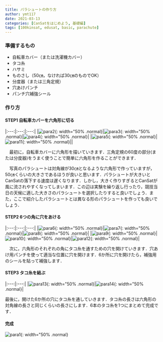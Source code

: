 ```yaml
---
title: パラシュートの作り方
author: ymt117
date: 2021-03-13
categories: [CanSatをはじめよう, 基礎編]
tags: [100kinsat, edusat, basic, parachute]
---
```


### 準備するもの

 - 自転車カバー（または洗濯機カバー）
 - タコ糸
 - ハサミ
 - ものさし（50㎝，なければ30㎝のものでOK）
 - 分度器（または三角定規）
 - 穴あけパンチ
 - パンチ穴補強シール

### 作り方

#### STEP1 自転車カバーを六角形に切る

|:---:|:---:|:---:|
|![para2](/assets/img/post/make-parachute/para2.jpg){: width="50% .normal}|![para3](/assets/img/post/make-parachute/para3.jpg){: width="50% .normal}|![para4](/assets/img/post/make-parachute/para4.jpg){: width="50% .normal}|
|![para5](/assets/img/post/make-parachute/para5.png){: width="50% .normal}|![para11](/assets/img/post/make-parachute/para11.jpg){: width="50% .normal}||

　最初に，自転車カバーに六角形を描いていきます．三角定規の60度の部分(または分度器)をうまく使うことで簡単に六角形を作ることができます．

　写真のパラシュートは対角線が30㎝となるような六角形で作っていますが，50㎝くらいの大きさであるほうが良いと思います．パラシュートが大きいとCanSatの落下する速度は遅くなります．しかし，大きく作りすぎるとCanSatが風に流されやすくなってしまいます．この辺は実験を繰り返し行ったり，競技当日の天候に適した大きさのパラシュートを選択したりすると良いでしょう．また，ここで紹介したパラシュートとは異なる形のパラシュートを作っても良いでしょう．

#### STEP2 6つの角に穴をあける

|:---:|:---:|:---:|
|![para6](/assets/img/post/make-parachute/para6.jpg){: width="50% .normal}|![para7](/assets/img/post/make-parachute/para7.jpg){: width="50% .normal}|![para8](/assets/img/post/make-parachute/para8.jpg){: width="50% .normal}|
|![para9](/assets/img/post/make-parachute/para9.jpg){: width="50% .normal}|![para10](/assets/img/post/make-parachute/para10.jpg){: width="50% .normal}|![para12](/assets/img/post/make-parachute/para12.jpg){: width="50% .normal}|

　次に，六角形のそれぞれの角にタコ糸を通すための穴を開けていきます．穴あけ用パンチを使って適当な位置に穴を開けます．6か所に穴を開けたら，補強用のシールを貼って補強します．

#### STEP3 タコ糸を結ぶ

|:---:|:---:|
|![para13](/assets/img/post/make-parachute/para13.jpg){: width="50% .normal}|![para14](/assets/img/post/make-parachute/para14.jpg){: width="50% .normal}|

最後に，開けた6か所の穴にタコ糸を通していきます．タコ糸の長さは六角形の対角線の長さと同じくらいの長さにします．6本のタコ糸を1つにまとめて完成です．

#### 完成

![para1](/assets/img/post/make-parachute/para1.jpg){: width="50% .normal}